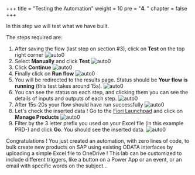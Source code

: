 +++
title = "Testing the Automation"
weight = 10
pre = "<b>4. </b>"
chapter = false
+++

In this step we will test what we have built. 

The steps required are: 

1. After saving the flow (last step on section #3), click on **Test** on the top right corner
![auto0](/images/auto2-1.png?height=400)
2. Select **Manually** and click **Test**
![auto0](/images/auto2-2.png?height=400)
3. Click **Continue** 
![auto0](/images/auto2-3.png?height=400)
4. Finally click on **Run flow** 
![auto0](/images/auto2-4.png?height=400)
5. You will be redirected to the results page. Status should be **Your flow is running** (this test takes around 15s). 
![auto0](/images/auto2-5.png?height=400)
6. You can see the status on each step, and clicking them you can see the details of inputs and outputs of each step. 
![auto0](/images/auto2-19.png?height=400)
6. After 15s-20s your flow should have run successfully
![auto0](/images/auto2-6.png?height=400)
7. Let's check the inserted data ! Go to the [Fiori Launchpad](https://sapes5.sapdevcenter.com/sap/bc/ui5_ui5/ui2/ushell/shells/abap/FioriLaunchpad.html#Shell-home) and click on **Manage Products** 
![auto0](/images/auto2-7.png?height=300)
8. Filter by the 3 letter prefix you used on your Excel file (in this example PRD-) and click **Go**. You should see the inserted data. 
![auto0](/images/auto2-8.png?height=400)

Congratulations ! You just created an automation, with zero lines of code, to bulk create new products on SAP using existing ODATA interfaces by uploading a simple Excel file to OneDrive ! This lab can be customized to include different triggers, like a button on a Power App or an event, or an email with specific words on the subject... 